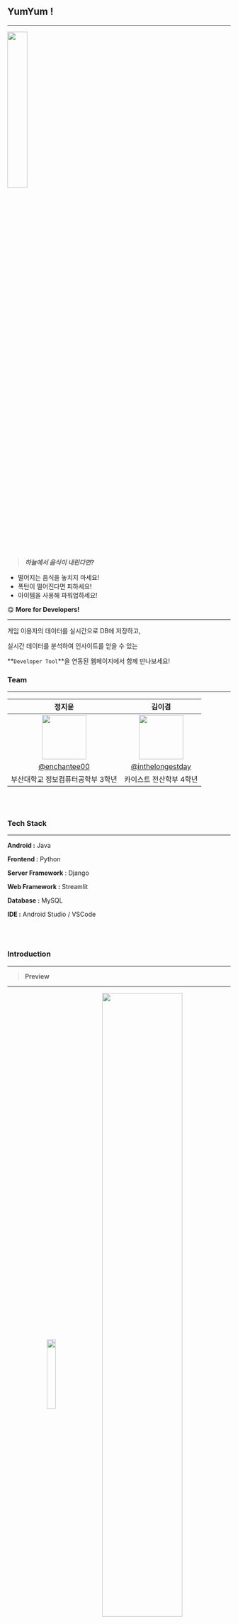 
## YumYum !

---

<img src="https://github.com/user-attachments/assets/987b6d3f-f439-4243-8cbb-9795810c57af" width="30%">

> ***하늘에서 음식이 내린다면?***
> 
- 떨어지는 음식을 놓치지 마세요!
- 폭탄이 떨어진다면 피하세요!
- 아이템을 사용해 파워업하세요!

<aside>
    
😋 **More for Developers!**

---

게임 이용자의 데이터를 실시간으로 DB에 저장하고,

실시간 데이터를 분석하여 인사이트를 얻을 수 있는

**`Developer Tool`**을 연동된 웹페이지에서 함께 만나보세요!

</aside>

### Team

---

|      정지윤       |          김이겸         |                                                                                                       
| :------------------------------------------------------------------------------: | :---------------------------------------------------------------------------------------------------------------------------------------------------: |
|   <img width="100px" src="https://github.com/enchantee00/MadCamp-week1/assets/62553866/67b24f11-2c48-4704-ac34-6c3be41c9982" />    |                      <img width="100px" src="https://github.com/user-attachments/assets/5837356f-e9d2-4137-abd0-8bb8255b5efb" />    |
|   [@enchantee00](https://github.com/enchantee00)   |    [@inthelongestday](https://github.com/inthelongestday)  |
| 부산대학교 정보컴퓨터공학부 3학년 | 카이스트 전산학부 4학년 |

<br>
<br>   

### Tech Stack

---

**Android :** Java

**Frontend :** Python

**Server Framework** : Django

**Web Framework :** Streamlit

**Database :** MySQL

**IDE :** Android Studio / VSCode

<br>
<br>

### Introduction

---

> **Preview**
> 

---

<p align="center">  
    <img src="https://github.com/user-attachments/assets/423d0de8-7761-47d3-bfc3-43961969f3cf" align="center" width="20%">  
    <img src="https://github.com/user-attachments/assets/334456cd-4b32-4a8e-b94e-13c885583e90" align="center" width="60%">  
</p>
<br>

> **Experience**
> 

---

🍕 **YumYum! 은 귀엽고 간단한 게임입니다!**

게임의 마스코트 **`Yum`** 이 떨어지는 음식을 놓치지 않고 먹을 수 있게 움직여 주세요.

**`YumYum!`** 을 통해 점점 어려워지는 레벨, 떨어지는 폭탄과 다양한 아이템을 즐겨보세요.

하지만 개발자의 일은 게임 출시에 그치지 않습니다.

🍕 **YumYum! 의 실시간 데이터를 조회하고 분석하여 게임을 성장시킬 수 있는 Developer Tool,**

개발자 / 관리자용 Admin Page를 만나보세요.

<aside>
🧑🏻‍💻 Admin Page 는 이러한 데이터 분석을 위해 아래와 같은 기능을 제공합니다.

**Data Stream**

- 게임에서 유저의 행동을 관찰할 수 있도록 실시간 이벤트 데이터를 정의합니다.
- 실시간 이벤트 데이터를 서버 내 구축된 DB에 저장합니다.

**Admin Page**

- (저희가 임의로 판단한,) 인사이트를 추출하기에 용이한 분석 차트를 제공합니다.
- 관리자의 선택에 따라 추가로 확인하고 싶은 데이터가 있다면, 직접 쿼리(Query)를 작성하여 서버에 Request를 보낼 수 있습니다.
    - 결과는 테이블 형식으로 조회 가능합니다.
- 최신 유저 데이터를 반영하기 위한 새로고침 기능과, 분석 후 인사이트를 적을 수 있는 메모 기능을 제공합니다.
</aside>

YumYum! 과 Admin Page를 통해

유저의 행동 패턴을 게임 내 이벤트 데이터를 통해 분석하여 유저의 유입을 유도하거나,

게임의 난이도 조절, 새로운 아이템 출시 및 수정 등 보다 효율적인 성장을 이뤄낼 수 있습니다.

결제 페이지와 연동하게 된다면 게임의 수익구조를 개선시키기 위한 데이터 분석도 가능합니다.

😋 **쉽고 재미있는 게임과 이를 성장시킬 수 있는 데이터 분석 페이지를 만나보세요!** 🍕

<br>
<br>

### Details

---

<aside>
    
🕹️ **YumYum! - Game**

</aside>

> **Splash Page**
> 

---

- 게임을 시작하면 다음과 같이 귀여운 랜딩 페이지가 보입니다.
- 음식 이미지는 실제 게임 플레이에도 활용됩니다.

![Landing_Page](https://github.com/user-attachments/assets/aa963354-fe70-4be8-8f99-e5926f02d476)

<br>

> **Login Page**
> 

---

- 로그인 페이지에서 username과 password를 입력하고 login 버튼을 누르면 서버에 user 정보를 확인하는 request를 보냅니다.
- 서버에서는 request를 통해 전달받은 user 입력 정보를 db에 등록된 user 데이터베이스에서 조회하여 가입된 사용자인 경우 ok code와 해당 user의 기존 정보를 response로 반환합니다.
- 앱은 로그인한 유저 정보를 받아 앱 전체에서 사용할 수 있도록 UserDTO에 저장한 후 메인 페이지로 이동합니다.

![Login](https://github.com/user-attachments/assets/507071fe-010d-4695-bb77-a9895c06bc8a)

<br>

> **How is the Weather?**
> 

---

게임을 플레이하는 디바이스의 현재 위치를 받아와 (내장 GPS),

공공데이터포털 API를 활용해 현재 위치의 실황 날씨를 화면으로 보여줍니다.

아래와 같이 네 가지 경우로 메인화면과 게임 플레이화면이 변경됩니다.

<p align="center">
    <img src="https://github.com/user-attachments/assets/68bba708-eea9-4990-9d56-9fb02ad5d44b" align="center" width="20%">
    <img src="https://github.com/user-attachments/assets/eb647f61-5883-4882-bbd2-3e373cbf6e8f" align="center" width="20%">
    <img src="https://github.com/user-attachments/assets/bf237a65-539f-4bf3-87f5-0a7884ed45f3" align="center" width="20%">
    <img src="https://github.com/user-attachments/assets/eda5d3fd-77f5-4e49-b82a-0bbe79e0e2fe" align="center" width="20%">
</p>

<p align="center">
    <img src="https://github.com/user-attachments/assets/4ccf296d-c3a2-4539-b367-987e0a33e326" align="center" width="20%">
    <img src="https://github.com/user-attachments/assets/c4bbc3d3-4999-41f5-a14d-cd335c79fc40" align="center" width="20%">
    <img src="https://github.com/user-attachments/assets/1b58027c-53fc-4bbe-ab89-cf022159d579" align="center" width="20%">
    <img src="https://github.com/user-attachments/assets/e18bae56-3e60-4a99-898c-d2624bee39db" align="center" width="20%">
</p>

<br>

> **Game Play**
> 

---

**`Basic Rules`**

- Start 버튼을 누르면 게임 플레이 화면이 나타납니다.
- 플레이화면 좌측 상단에는 이번 플레이의 점수가, 우측 상단에는 잔여 라이프 수가 하트 이미지로 표현되어 있습니다.
- 게임의 마스코트 캐릭터 **`Yum`**을 드래그하여 움직일 수 있습니다. 캐릭터를 눌러 드래그하면 캐릭터가 떨어지는 음식을 먹기 위해 입을 벌립니다!
- **`Yum`**을 움직여 떨어지는 음식을 놓치지 말고 먹어야 합니다.
    - 음식 하나를 먹을 때마다 점수가 10점씩 올라갑니다.
    - 음식을 하나 놓칠 경우, 라이프가 하나 소모됩니다.
    
<img src="https://github.com/user-attachments/assets/b32c7316-9490-434c-8a49-cbfbced97ccd" width="30%">

- 라이프가 5개 전부 소모되면, Game Over입니다.
    - Game Over 화면에서 Restart 버튼을 누르면 게임을 다시 시작할 수 있습니다.
    - 이미 소모한 아이템 보유량은 원복되지 않습니다.
    - 뒤로가기 버튼을 누르면, 메인 화면으로 돌아갈 수 있습니다.

<img src="https://github.com/user-attachments/assets/91186dc9-aa6e-40a6-82d4-d3e25aa0fd82" width="30%">


**`Items`**

- 우측 모서리에는 사용 가능한 아이템이 표시됩니다.
- 아이템 위쪽에는 유저의 해당 아이템 보유량이 표시되어 있습니다.
- 아이템 사용 중에는 해당 아이템이 회색으로 처리되어, 중복으로 사용할 수는 없습니다.
- 아이템의 1회 유지 시간은 10초입니다. 아이템 사용이 끝난 후, 보유량이 남아있으면 아이템을 또 사용할 수 있습니다.
- 아이템을 전부 소모하면 아이템은 회색처리되어, 사용할 수 없습니다.
- 여러 아이템은 동시에, 중복 사용 가능합니다.

Item 1. Slow Down

---

떨어지는 음식의 속도가 느려집니다!

![Item_1 _Slow_Down](https://github.com/user-attachments/assets/1ed60aaa-9bfd-47e6-b725-fdb68446cb8f)

Item 2. No Bomb

---

Lv.4부터 적용 가능합니다.

떨어지는 폭탄을 막을 수 있는 방어막이 생성됩니다!

방어막이 활성화되는 10초 동안에는 폭탄을 맞아도 라이프가 소모되지 않습니다.

![Item_2 _No_Bomb](https://github.com/user-attachments/assets/ca01ceca-1b65-4aa5-9cf3-51c113b33451)

Item 3. Triple Points

---

음식 하나를 먹을 때 점수가 기존의 3배씩 (30 pts) 올라갑니다!

![Item_3 _Triple_Points](https://github.com/user-attachments/assets/0feabf0b-0c25-4685-bead-d70bc3173428)

Item 4. Bigger Food

---

떨어지는 음식의 크기가 2배 커집니다!

음식의 크기가 커지며 Yum 이 떨어지는 음식을 먹기 쉬워집니다.

![Item_4 _Bigger_Food](https://github.com/user-attachments/assets/fa464c0b-cb8d-4d19-ad13-05981e5ce661)

- **`Other Rules`**
    
    
    - 뒤로가기 버튼을 누르면 메인 화면으로 돌아갈 수 있습니다.
    - 게임 중간에 Stop 버튼을 누르면 플레이 중이던 게임을 끝낼 수 있습니다.
        - Stop 버튼을 누르지 않고 뒤로 가기 버튼을 누르면 게임 점수는 point에 반영되지 않습니다.
    - 게임이 끝나면 게임의 최종 점수는 유저의 Point에 반영됩니다.
    - 라이프 아래에는 현재 플레이 중인 레벨이 표시됩니다.
    - 레벨은 Lv.1부터 Lv.5까지로 이루어져 있으며, 특정 점수를 돌파할 때마다 레벨이 올라갑니다. (유저 자체의 레벨이 아닌, 게임 내의 난이도를 의미하는 레벨)
        - 레벨이 올라가면 음식이 떨어지는 속도가 빨라지고, 음식이 떨어지는 간격도 줄어듭니다.
        - Lv.4부터는 폭탄이 떨어집니다. 음식과 달리 떨어지는 폭탄은 피해야 합니다. 폭탄을 맞을 경우 폭탄 하나 당 라이프가 하나 소모됩니다.
    
<br>

> **Record**
> 

---

- 메인화면에서 Record 화면으로 넘어가면, 로그인한 유저의 정보를 볼 수 있습니다.
- 지금까지 기록한 Best Score, 지금까지 플레이한 점수 합산으로 계산되는 Point 를 보여줍니다.
- 보유한 Point로는 게임 플레이 시 필요한 아이템을 구입할 수 있습니다.
    - 한 번에 한 종류의 아이템을 여러 개씩 구입 가능합니다.
- 자신의 닉네임을 클릭하여 변경할 수 있습니다.
    - 추후에 로그인 시 변경된 닉네임으로 로그인해야 합니다.


<p align="center">
    <img src="https://github.com/user-attachments/assets/7f9fc3a8-a464-4244-a036-4d1e28185b37" align="center" width="20%">
    <img src="https://github.com/user-attachments/assets/8de755fd-db18-4d55-8eb3-4b3c70f38645" align="center" width="20%">
    <img src="https://github.com/user-attachments/assets/302fc304-35e8-488e-a453-82a77ab4f8de" align="center" width="20%">
</p>

<br>

> **Data Stream to Server / Database**
> 

---

YumYum! 게임에서 유저가 작동할 수 있는 여러 기능은 **이벤트로 정의**되어 **실시간으로 서버에 데이터를 전송**합니다.

Android의 Retrofit Client 를 사용하여 서버에 구축한 API를 사용해 서버로 Request를 전송합니다.

YumYum! 에서 정의한 이벤트는 다음과 같습니다.

- 게임 시작할 때
- 게임 플레이 중 아이템을 사용할 때 (4개의 아이템 각각 이벤트 정의)
- 게임을 종료할 때
    - 라이프를 전부 소모하여 Game Over 되었을 때
    - 유저가 매뉴얼하게 Stop 버튼을 눌러 해당 턴을 종료했을 때

이벤트 데이터 외에도, YumYum! 은 서버에 구축된 데이터베이스의 정보를 바탕으로 게임을 구성하고 유저의 정보를 조회하여 보여줍니다.

또한 게임이 한 턴 종료될 때마다 발생하는 이벤트를 서버에서 받아 처리하며, 반영되어야 할 정보를 데이터베이스 내 해당 유저 데이터에 업데이트합니다.

- Record 화면에서 username을 변경할 때
- 게임 종료 시 종료된 턴의 점수와 사용한 아이템 수량을 유저 정보에 반영할 때 등

<br>
<br>

<aside>
    
🧑🏻‍💻 **Developer / Admin Page**

</aside>

> **Login & Main Page**
> 

---
<p align="center">
<img width="70%" alt="%E1%84%89%E1%85%B3%E1%84%8F%E1%85%B3%E1%84%85%E1%85%B5%E1%86%AB%E1%84%89%E1%85%A3%E1%86%BA_2024-07-10_%E1%84%8B%E1%85%A9%E1%84%92%E1%85%AE_6 58 06" src="https://github.com/user-attachments/assets/982542fd-5dcf-479c-804d-06212e258fee">
</p>

Admin Page 로그인 화면입니다. 현재 페이지에선 “users” 테이블의 “role” field 값이 “admin”인 계정(관리자)들만 로그인을 할 수 있습니다.

<p align="center">
<img width="70%" alt="%E1%84%89%E1%85%B3%E1%84%8F%E1%85%B3%E1%84%85%E1%85%B5%E1%86%AB%E1%84%89%E1%85%A3%E1%86%BA_2024-07-10_%E1%84%8B%E1%85%A9%E1%84%92%E1%85%AE_6 57 27" src="https://github.com/user-attachments/assets/a6483cae-1cba-4657-965d-cabc360e505a">
</p>


admin dashboard의 메인 페이지입니다. 저희 게임의 마스코트인 Yum이 admin dashboard에선 어떤 일들을 할 수 있는지 알려주고 있습니다.

<br>

> **Data Analysis**
> 

---
<p align="center">
<img width="70%" alt="%E1%84%89%E1%85%B3%E1%84%8F%E1%85%B3%E1%84%85%E1%85%B5%E1%86%AB%E1%84%89%E1%85%A3%E1%86%BA_2024-07-10_%E1%84%8B%E1%85%A9%E1%84%92%E1%85%AE_7 02 15" src="https://github.com/user-attachments/assets/ffc973e9-df31-46ab-a0cc-5b6e533de9db">
</p>


유저가 플레이하며 DB에 쌓인 게임 데이터를 바탕으로 데이터 분석을 할 수 있는 여러 그래프를 제공하고 있습니다.

> 저희가 다루는 데이터는 “접속 시간대”나 “게임 경과 시간” 등 **시계열 데이터**를 다루고 있고, 하루를 기준으로 데이터를 나타내고 있어서 “하루”라는 **주기**를 갖고 있습니다.

따라서 단순히 현재 그래프가 나타내고 있는 현 상황만 보여주는 것이 아니라, 미래 사용자 수나 미래 아이템 사용 횟수 정보를 제공한다면 개발자들이 양질의 인사이트를 얻어갈 수 있다고 판단하여 **시계열 모델을 사용**해 예측 정보 또한 그래프에 나타내고 있습니다.

**계절성(데이터가 일정 주기로 반복되는 패턴)**이 두드러지는 데이터를 다루고 있기 때문에 주기성을 반영하는 **SARIMA 모델**을 사용해 빨간색 꺾은선 그래프인 “Forecast”로 예측 정보를 표시했습니다.
> 

<p align="center">
    <img width="40%" alt="%E1%84%89%E1%85%B3%E1%84%8F%E1%85%B3%E1%84%85%E1%85%B5%E1%86%AB%E1%84%89%E1%85%A3%E1%86%BA_2024-07-10_%E1%84%8B%E1%85%A9%E1%84%92%E1%85%AE_7 24 57" src="https://github.com/user-attachments/assets/7feaee5c-8893-4637-a1e8-1237db4b4647">
    <img width="40%" alt="%E1%84%89%E1%85%B3%E1%84%8F%E1%85%B3%E1%84%85%E1%85%B5%E1%86%AB%E1%84%89%E1%85%A3%E1%86%BA_2024-07-10_%E1%84%8B%E1%85%A9%E1%84%92%E1%85%AE_7 26 13" src="https://github.com/user-attachments/assets/ec5f4910-9c45-499b-b66a-3479e665d2cb">
</p>

<p align="center">
    <img width="40%" alt="%E1%84%89%E1%85%B3%E1%84%8F%E1%85%B3%E1%84%85%E1%85%B5%E1%86%AB%E1%84%89%E1%85%A3%E1%86%BA_2024-07-10_%E1%84%8B%E1%85%A9%E1%84%92%E1%85%AE_7 25 34" src="https://github.com/user-attachments/assets/cd622d0c-71b9-4002-b8b5-6e079f9d7ba4">
    <img width="40%" alt="%E1%84%89%E1%85%B3%E1%84%8F%E1%85%B3%E1%84%85%E1%85%B5%E1%86%AB%E1%84%89%E1%85%A3%E1%86%BA_2024-07-10_%E1%84%8B%E1%85%A9%E1%84%92%E1%85%AE_7 26 35" src="https://github.com/user-attachments/assets/8345ab3c-8085-4a72-81d5-5ef993989848">
</p>

<br>

**Insights from our Admin Dashboard**

---

1. Hourly User Activity and Forecast
    
    시간대별로 유저 수를 나타낸 그래프입니다.
    
    개발자들은 해당 데이터를 통해 유저 수가 몰리는 시간대를 파악하여 특정 시간대에 게임을 하지 않겠냐는 푸쉬 알림을 날렸을 때 유저가 해당 알림에 의해 **게임에 접속할 수 있는 확률을 높일 수 있을 것입니다**.
    
2. Item Usage by Game Duration
    
    게임 경과 시간에 따른 해당 아이템을 누른 횟수를 나타낸 그래프입니다.
    
    개발자들은 게임 시작 후, 어느 정도 시간이 지났을 때에 아이템을 사용하는지 파악할 수 있습니다. 따라서 게임 도중 **유저가 가장 많이 아이템을 사용할 것 같은 시간대에 아이템을 추천해주는 등의 방식으로 아이템 구입을 유도할 수 있을 것입니다.**
    
3. User Item Distribution
    
    아이템 보유량에 따른 유저 수를 나타낸 그래프입니다.
    
    개발자들은 어떤 아이템이 유저에게 인기가 많은 지 한눈에 알아볼 수 있고, 이를 통해 **인기 많은 아이템을 분석해 새로운 아이템 개발에 도움을 얻을 수 있을 것입니다.**
    
4. Best Score Analysis
    
    최고 성적에 따른 유저 분포를 확인할 수 있는 그래프입니다.
    
    개발자들은 이를 통해 스코어 올리는 방식을 업데이트 하거나 현재 **게임의 난이도를 재설정 하는 데 도움을 얻을 수 있을 것입니다.**


<br>

**Additional Features**

---

<p align="center">
    <img width="40%" alt="%E1%84%89%E1%85%B3%E1%84%8F%E1%85%B3%E1%84%85%E1%85%B5%E1%86%AB%E1%84%89%E1%85%A3%E1%86%BA_2024-07-10_%E1%84%8B%E1%85%A9%E1%84%92%E1%85%AE_7 51 54" src="https://github.com/user-attachments/assets/b382a94e-d10b-43bf-9688-d08285b2d223">
    <img width="40%" alt="%E1%84%89%E1%85%B3%E1%84%8F%E1%85%B3%E1%84%85%E1%85%B5%E1%86%AB%E1%84%89%E1%85%A3%E1%86%BA_2024-07-10_%E1%84%8B%E1%85%A9%E1%84%92%E1%85%AE_7 52 12" src="https://github.com/user-attachments/assets/9e047705-f35a-4a04-be78-07518eaa5ca6">
</p>


추가적으로 전체 유저를 볼 수 있는 페이지를 제공해 비밀번호를 제외한 현재 게임 내 유저의 모든 정보를 열람 가능하게 했습니다.

위의 그래프와 표에도 불구하고 더 구체적인 데이터들을 확인하고 싶을 때! 
SQL문에 빠삭한 개발자들을 위한 자유 쿼리 페이지도 있어 문법만 맞다면 자유롭게 쿼리를 날려 원하는 데이터를 확인할 수 있습니다.

<br>

> **Memo**
> 

---

<img width="70%" alt="%E1%84%89%E1%85%B3%E1%84%8F%E1%85%B3%E1%84%85%E1%85%B5%E1%86%AB%E1%84%89%E1%85%A3%E1%86%BA_2024-07-10_%E1%84%8B%E1%85%A9%E1%84%92%E1%85%AE_7 58 19" src="https://github.com/user-attachments/assets/bc19c367-c268-4cd2-8492-48d1171094f7">



각 그래프를 나타낸 페이지 하단에 **CRUD가 가능한 메모 기능**을 넣어 개발자들끼리 서로 메모를 남기며 소통할 수 있는 공간도 마련했습니다.

개발자들은 ‘Add Note’ 버튼을 통해 빈 메모를 만들고 내용을 자유롭게 적고 ‘Save Note’ 버튼으로 메모를 저장합니다. 맘에 들지 않는 메모가 있다면 ‘Delete Note’ 버튼으로 삭제까지 가능합니다.

<br>
<br>

<aside>
    
💽 **Server**

</aside>

> **Database Diagram**
> 

---

![MadCamp_week2-2](https://github.com/user-attachments/assets/a646f1f7-d518-4570-959a-5c382a954094)


저희 DB는 총 7개의 테이블로 이루어져 있습니다. “memos” 테이블을 제외한 모든 테이블이 앱과 관리자 페이지에 사용되고, “memos” 테이블은 관리자 페이지의 메모 기능을 위해 사용됩니다.

<br>

> **End Point**
> 

---

<img width="70%" alt="%E1%84%89%E1%85%B3%E1%84%8F%E1%85%B3%E1%84%85%E1%85%B5%E1%86%AB%E1%84%89%E1%85%A3%E1%86%BA_2024-07-10_%E1%84%8B%E1%85%A9%E1%84%92%E1%85%AE_8 16 01" src="https://github.com/user-attachments/assets/09d90bf7-54d6-4e46-85de-f52c3a593748">


API end point들입니다. “#app”으로 주석 처리한 하단 부분은 앱과 관련된 API이고, “#web”으로 주석 처리한 하단 부분은 관리자 페이지와 관련된 API입니다.

하나의 APIView class 안에 여러 http 메서드를 함께 담아 중복 코드를 최소화 하려고 노력했으며, 이를 통해 코드 가독성을 높였습니다.

<br>
<br>

### APK link

---

[YumYum.apk](https://drive.google.com/file/d/1DOK8YC0zymS7WiTFIKOcXw-vvwfZG_06/view?usp=drive_link)
